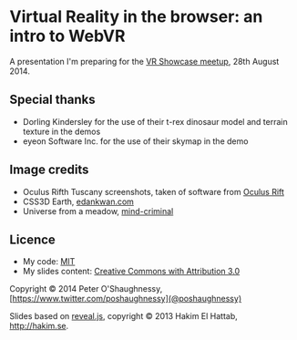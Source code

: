# Virtual Reality in the browser: an intro to WebVR

A presentation I'm preparing for the [VR Showcase meetup](http://www.meetup.com/London-Oculus-Rift-VR-Developer-Meetup/events/199318062/), 28th August 2014.


## Special thanks

* Dorling Kindersley for the use of their t-rex dinosaur model and terrain texture in the demos
* eyeon Software Inc. for the use of their skymap in the demo


<!--
## 3D model credits

* dancg, BlendSwap http://www.blendswap.com/blends/view/73732
-->


## Image credits

* Oculus Rifth Tuscany screenshots, taken of software from [Oculus Rift](http://www.oculusvr.com/)
* CSS3D Earth, [edankwan.com](http://www.edankwan.com/lab/css3dEarth)
* Universe from a meadow, [mind-criminal](http://mind-criminal.deviantart.com/art/Universe-From-a-Meadow-257284639)


## Licence

* My code: [MIT](LICENSE)
* My slides content: [Creative Commons with Attribution 3.0](https://creativecommons.org/licenses/by/3.0/)

Copyright © 2014 Peter O'Shaughnessy, [https://www.twitter.com/poshaughnessy](@poshaughnessy)

Slides based on [reveal.js](http://lab.hakim.se/reveal-js/), copyright © 2013 Hakim El Hattab, http://hakim.se.
